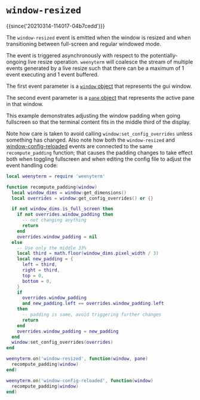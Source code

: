 # `window-resized`

{{since('20210314-114017-04b7cedd')}}

The `window-resized` event is emitted when the window is resized and when
transitioning between full-screen and regular windowed mode.

The event is triggered asynchronously with respect to the potentially-ongoing
live resize operation.  `weenyterm` will coalesce the stream of multiple events
generated by a live resize such that there can be a maximum of 1 event
executing and 1 event buffered.

The first event parameter is a [`window` object](../window/index.md) that
represents the gui window.

The second event parameter is a [`pane` object](../pane/index.md) that
represents the active pane in that window.

This example demonstrates adjusting the window padding when going fullscreen
so that the terminal content fits in the middle third of the display.

Note how care is taken to avoid calling `window:set_config_overrides` unless
something has changed.  Also note how both the `window-resized` and
[window-config-reloaded](window-config-reloaded.md) events are connected to the
same `recompute_padding` function; that causes the padding changes to take
effect both when toggling fullscreen and when editing the config file to adjust
the event handling code:

```lua
local weenyterm = require 'weenyterm'

function recompute_padding(window)
  local window_dims = window:get_dimensions()
  local overrides = window:get_config_overrides() or {}

  if not window_dims.is_full_screen then
    if not overrides.window_padding then
      -- not changing anything
      return
    end
    overrides.window_padding = nil
  else
    -- Use only the middle 33%
    local third = math.floor(window_dims.pixel_width / 3)
    local new_padding = {
      left = third,
      right = third,
      top = 0,
      bottom = 0,
    }
    if
      overrides.window_padding
      and new_padding.left == overrides.window_padding.left
    then
      -- padding is same, avoid triggering further changes
      return
    end
    overrides.window_padding = new_padding
  end
  window:set_config_overrides(overrides)
end

weenyterm.on('window-resized', function(window, pane)
  recompute_padding(window)
end)

weenyterm.on('window-config-reloaded', function(window)
  recompute_padding(window)
end)
```
